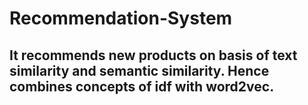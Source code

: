 # Recommendation-System
## It recommends new products on basis of text similarity and semantic similarity. Hence combines concepts of idf with word2vec. 

